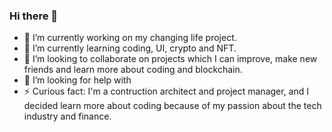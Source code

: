 ### Hi there 👋
- 🔭 I’m currently working on my changing life project.
- 🌱 I’m currently learning coding, UI, crypto and NFT.
- 👯 I’m looking to collaborate on projects which I can improve, make new friends and learn more about coding and blockchain.
- 🤔 I’m looking for help with 
- ⚡ Curious fact: I'm a contruction architect and project manager, and I decided learn more about coding because of my passion about the tech industry and finance.  
<!--
**maroaraujo/maroaraujo** is a ✨ _special_ ✨ repository because its `README.md` (this file) appears on your GitHub profile.

Here are some ideas to get you started:


-->
